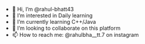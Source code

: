 - 👋 Hi, I’m @rahul-bhatt43
- 👀 I’m interested in Daily learning
- 🌱 I’m currently learning C++/Java
- 💞️ I’m looking to collaborate on this platform
- 📫 How to reach me: @rahulbha__tt.7 on instagram 

<!---
rahul-bhatt43/rahul-bhatt43 is a ✨ special ✨ repository because its `README.md` (this file) appears on your GitHub profile.
You can click the Preview link to take a look at your changes.
--->
